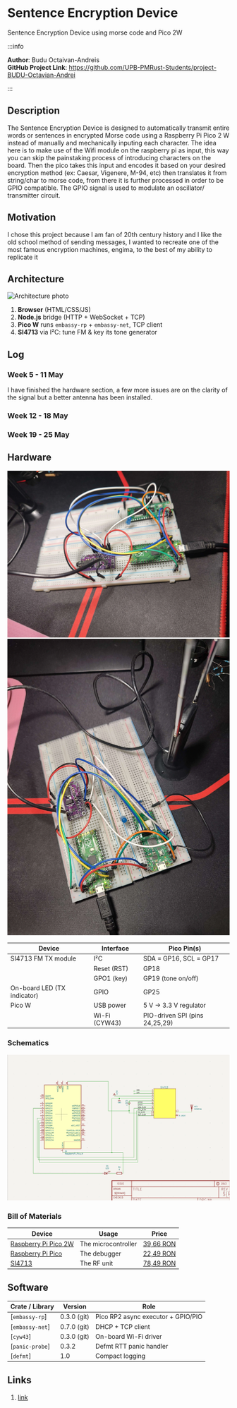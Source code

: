 # Sentence Encryption Device
Sentence Encryption Device using morse code and Pico 2W

:::info 

**Author**: Budu Octaivan-Andreis \
**GitHub Project Link**: https://github.com/UPB-PMRust-Students/project-BUDU-Octavian-Andrei


:::

## Description

The Sentence Encryption Device is designed to automatically transmit entire
words or sentences in encrypted Morse code using a Raspberry Pi Pico 2 W
instead of manually and mechanically inputing each character.
The idea here is to make use of the Wifi module on the raspberry pi as input,
this way you can skip the painstaking process of introducing characters on the
board. Then the pico takes this input and encodes it based on your desired
encryption method (ex: Caesar, Vigenere, M-94, etc) then translates it from
string/char to morse code, from there it is further processed in order to be
GPIO compatible. The GPIO signal is used to modulate an oscillator/
transmitter circuit.

## Motivation

I chose this project because I am fan of 20th century history and I like the old school method of sending messages, I wanted to recreate one of the most famous encryption machines, engima, to the best of my ability to replicate it

## Architecture

![Architecture photo](./Raw_Architecture.webp)

1. **Browser** (HTML/CSS/JS)
2. **Node.js** bridge (HTTP + WebSocket + TCP)
3. **Pico W** runs `embassy-rp` + `embassy-net`, TCP client
4. **SI4713** via I²C: tune FM & key its tone generator

## Log

<!-- write your progress here every week -->

### Week 5 - 11 May
I have finished the hardware section, a few more issues are on the clarity of the signal but a better antenna has been installed.

### Week 12 - 18 May

### Week 19 - 25 May

## Hardware

![Project_picture](./arhitecture.webp)
![Project_picture2](./arhitecture2.webp)

| Device                      | Interface    | Pico Pin(s)            |
| --------------------------- | ------------ | ---------------------- |
| SI4713 FM TX module         | I²C          | SDA = GP16, SCL = GP17 |
|                             | Reset (RST)  | GP18                   |
|                             | GPO1 (key)   | GP19 (tone on/off)     |
| On-board LED (TX indicator) | GPIO         | GP25                   |
| Pico W                      | USB power    | 5 V → 3.3 V regulator  |
|                            | Wi-Fi (CYW43)| PIO-driven SPI (pins 24,25,29) |

### Schematics

![Schematic](./schematic.webp)

### Bill of Materials

<!-- Fill out this table with all the hardware components that you might need.

The format is 
```
| [Device](link://to/device) | This is used ... | [price](link://to/store) |

```

-->

| Device | Usage | Price |
|--------|--------|-------|
| [Raspberry Pi Pico 2W](https://www.raspberrypi.com/products/raspberry-pi-pico-2/) | The microcontroller | [39,66 RON](https://www.optimusdigital.ro/en/raspberry-pi-boards/13327-raspberry-pi-pico-2-w.html?search_query=raspberry+pi+pico+2W&results=36) |
| [Raspberry Pi Pico](https://www.raspberrypi.com/products/raspberry-pi-pico/)| The debugger | [22,49 RON](https://www.optimusdigital.ro/en/raspberry-pi-boards/12024-raspberry-pi-pico-728886755172.html?srsltid=AfmBOooFXPdXK0sYQupOpvS4Htz5q0sj0cSIZz4r1YkAj5fqowD9ZS8B) |
| [SI4713](https://www.skyworksinc.com/-/media/Skyworks/SL/documents/public/data-sheets/Si4712-13-B30.pdf)| The RF unit |[78,49 RON](https://sigmanortec.ro/modul-transmitator-fm-si4713-i2c-3-5vdc?SubmitCurrency=1&id_currency=2&gad_source=1&gad_campaignid=22174019478&gclid=CjwKCAjwiezABhBZEiwAEbTPGLfnwqsWrG7VFtppRTcn0ktydoBEjkHXcY4StrgNV4fhmGjQ4mvspxoCln8QAvD_BwE) |



## Software

| Crate / Library         | Version        | Role                                   |
| ----------------------- | -------------- | -------------------------------------- |
| [`embassy-rp`]          | 0.3.0 (git)    | Pico RP2 async executor + GPIO/PIO    |
| [`embassy-net`]         | 0.7.0 (git)    | DHCP + TCP client                      |
| [`cyw43`]               | 0.3.0 (git)    | On-board Wi-Fi driver                  |
| [`panic-probe`]         | 0.3.2          | Defmt RTT panic handler                |
| [`defmt`]               | 1.0            | Compact logging                        |


## Links

<!-- Add a few links that inspired you and that you think you will use for your project -->

1. [link](https://www.youtube.com/watch?v=XGqbieVcjPU)
